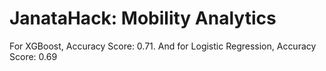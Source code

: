 # JanataHack: Mobility Analytics
For XGBoost, Accuracy Score: 0.71.
And for Logistic Regression, Accuracy Score: 0.69
